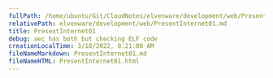```yaml
---
fullPath: /home/ubuntu/Git/CloudNotes/elvenware/development/web/PresentInternet01.md
relativePath: elvenware/development/web/PresentInternet01.md
title: PresentInternet01
debug: aec has both but checking ELF code
creationLocalTime: 3/18/2022, 8:21:00 AM
fileNameMarkdown: PresentInternet01.md
fileNameHTML: PresentInternet01.html
---
```


<!-- toc -->
<!-- tocstop -->


